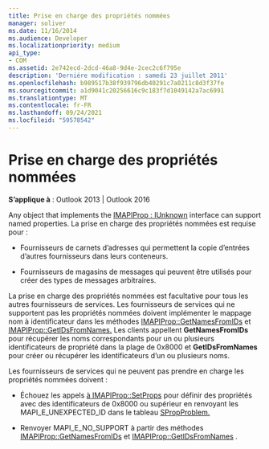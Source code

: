 ```yaml
---
title: Prise en charge des propriétés nommées
manager: soliver
ms.date: 11/16/2014
ms.audience: Developer
ms.localizationpriority: medium
api_type:
- COM
ms.assetid: 2e742ecd-2dcd-46a8-9d4e-2cec2c6f795e
description: 'Derniére modification : samedi 23 juillet 2011'
ms.openlocfilehash: b989517b38f939796db40291c7a0211c8d3f37fe
ms.sourcegitcommit: a1d9041c20256616c9c183f7d1049142a7ac6991
ms.translationtype: MT
ms.contentlocale: fr-FR
ms.lasthandoff: 09/24/2021
ms.locfileid: "59578542"
---
```

# <a name="supporting-named-properties"></a>Prise en charge des propriétés nommées

  
  
**S’applique à** : Outlook 2013 | Outlook 2016 
  
Any object that implements the [IMAPIProp : IUnknown](imapipropiunknown.md) interface can support named properties. La prise en charge des propriétés nommées est requise pour : 
  
- Fournisseurs de carnets d’adresses qui permettent la copie d’entrées d’autres fournisseurs dans leurs conteneurs.
    
- Fournisseurs de magasins de messages qui peuvent être utilisés pour créer des types de messages arbitraires.
    
La prise en charge des propriétés nommées est facultative pour tous les autres fournisseurs de services. Les fournisseurs de services qui ne supportent pas les propriétés nommées doivent implémenter le mappage nom à identificateur dans les méthodes [IMAPIProp::GetNamesFromIDs](imapiprop-getnamesfromids.md) et [IMAPIProp::GetIDsFromNames.](imapiprop-getidsfromnames.md) Les clients appellent **GetNamesFromIDs** pour récupérer les noms correspondants pour un ou plusieurs identificateurs de propriété dans la plage de 0x8000 et **GetIDsFromNames** pour créer ou récupérer les identificateurs d’un ou plusieurs noms. 
  
Les fournisseurs de services qui ne peuvent pas prendre en charge les propriétés nommées doivent :
  
- Échouez les appels [à IMAPIProp::SetProps](imapiprop-setprops.md) pour définir des propriétés avec des identificateurs de 0x8000 ou supérieur en renvoyant les MAPI_E_UNEXPECTED_ID dans le tableau [SPropProblem.](spropproblem.md) 
    
- Renvoyer MAPI_E_NO_SUPPORT à partir des méthodes [IMAPIProp::GetNamesFromIDs](imapiprop-getnamesfromids.md) et [IMAPIProp::GetIDsFromNames](imapiprop-getidsfromnames.md) . 
    

